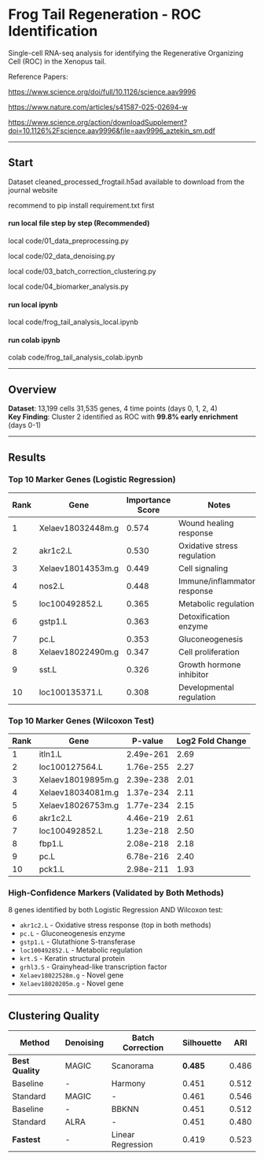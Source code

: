 ﻿# Frog Tail Regeneration - ROC Identification

Single-cell RNA-seq analysis for identifying the Regenerative Organizing Cell (ROC) in the Xenopus tail.

Reference Papers:

https://www.science.org/doi/full/10.1126/science.aav9996

https://www.nature.com/articles/s41587-025-02694-w

https://www.science.org/action/downloadSupplement?doi=10.1126%2Fscience.aav9996&file=aav9996_aztekin_sm.pdf

---

## Start
Dataset cleaned_processed_frogtail.h5ad available to download from the journal website

recommend to pip install requirement.txt first

#### run local file step by step (Recommended)
local code/01_data_preprocessing.py

local code/02_data_denoising.py

local code/03_batch_correction_clustering.py

local code/04_biomarker_analysis.py

#### run local ipynb
local code/frog_tail_analysis_local.ipynb

#### run colab ipynb
colab code/frog_tail_analysis_colab.ipynb


---
## Overview

**Dataset**: 13,199 cells 31,535 genes, 4 time points (days 0, 1, 2, 4)  
**Key Finding**: Cluster 2 identified as ROC with **99.8% early enrichment** (days 0-1)  

---

## Results

### Top 10 Marker Genes (Logistic Regression)
| Rank | Gene | Importance Score | Notes |
|------|------|-----------------|-------|
| 1 | Xelaev18032448m.g | 0.574 | Wound healing response |
| 2 | akr1c2.L | 0.530 | Oxidative stress regulation |
| 3 | Xelaev18014353m.g | 0.449 | Cell signaling |
| 4 | nos2.L | 0.448 | Immune/inflammatory response |
| 5 | loc100492852.L | 0.365 | Metabolic regulation |
| 6 | gstp1.L | 0.363 | Detoxification enzyme |
| 7 | pc.L | 0.353 | Gluconeogenesis |
| 8 | Xelaev18022490m.g | 0.347 | Cell proliferation |
| 9 | sst.L | 0.326 | Growth hormone inhibitor |
| 10 | loc100135371.L | 0.308 | Developmental regulation |

### Top 10 Marker Genes (Wilcoxon Test)
| Rank | Gene | P-value | Log2 Fold Change |
|------|------|---------|------------------|
| 1 | itln1.L | 2.49e-261 | 2.69 |
| 2 | loc100127564.L | 1.76e-255 | 2.27 |
| 3 | Xelaev18019895m.g | 2.39e-238 | 2.01 |
| 4 | Xelaev18034081m.g | 1.37e-234 | 2.11 |
| 5 | Xelaev18026753m.g | 1.77e-234 | 2.15 |
| 6 | akr1c2.L | 4.46e-219 | 2.61 |
| 7 | loc100492852.L | 1.23e-218 | 2.50 |
| 8 | fbp1.L | 2.08e-218 | 2.18 |
| 9 | pc.L | 6.78e-216 | 2.40 |
| 10 | pck1.L | 2.98e-211 | 1.93 |

### High-Confidence Markers (Validated by Both Methods)
8 genes identified by both Logistic Regression AND Wilcoxon test:
- `akr1c2.L` - Oxidative stress response (top in both methods)
- `pc.L` - Gluconeogenesis enzyme
- `gstp1.L` - Glutathione S-transferase
- `loc100492852.L` - Metabolic regulation
- `krt.S` - Keratin structural protein
- `grhl3.S` - Grainyhead-like transcription factor
- `Xelaev18022528m.g` - Novel gene
- `Xelaev18020205m.g` - Novel gene

---

## Clustering Quality

| Method | Denoising | Batch Correction | Silhouette | ARI |
|--------|-----------|------------------|------------|-----|
| **Best Quality** | MAGIC | Scanorama | **0.485** | 0.486 |
| Baseline | - | Harmony | 0.451 | 0.512 |
| Standard | MAGIC | - | 0.461 | 0.546 |
| Baseline | - | BBKNN | 0.451 | 0.512 |
| Standard | ALRA | - | 0.451 | 0.480 |
| **Fastest** | - | Linear Regression | 0.419 | 0.523 |
